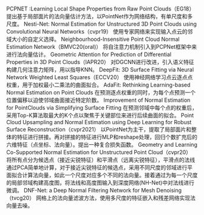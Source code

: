 # 
PCPNET :Learning Local Shape Properties from Raw Point Clouds（EG18）
提出基于局部面片的法向量估计方法，以PointNet作为网络结构，有单尺度和多尺度。
Nesti-Net: Normal Estimation for Unstructured 3D Point Clouds using Convolutional Neural Networks（cvpr19）
使用专家网络来实现输入点云的邻域大小的自定义选择。
Neighbourhood-Insensitive Point Cloud Normal Estimation Network（BMVC20(oral)）
将自注意力机制引入到PCPNet框架中来进行法向量估计。
Geometric Attention for Prediction of Differential Properties in 3D Point Clouds（IAPR20）
对DGCNN进行改进，引入语义特征构建几何注意力矩阵，用以指导KNN。
DeepFit: 3D Surface Fitting via Neural Network Weighted Least Squares（ECCV20）
使用神经网络学习点云逐点点权重，用于加权最小二乘法的曲面拟合。
AdaFit: Rethinking Learning-based Normal Estimation on Point Clouds
在预测逐点权重的同时，为每个点预测一个位置偏移以迫使邻域曲面接近特定阶数。
Improvement of Normal Estimation for PointClouds via Simplifying Surface Fitting
在预测邻域中每个点的权重后，采用Top-K算法取最大的K个点以聚焦于关键部位来进行后续曲面的拟合。
Point Cloud Upsampling and Normal Estimation using Deep Learning for Robust Surface Reconstruction（cvpr2021）
以PointNet为主干，提取了局部面片和整体的特征进行拼接。再对拼接的特征进行MLP和reshape处理，回归个数扩充后的六维特征（点坐标、法向量）。提出一种复合损失函数。
Geometry and Learning Co-Supported Normal Estimation for Unstructured Point Cloud（cvpr20）
将所有点分为候选点（接近尖锐特征）和平滑点（远离尖锐特征），平滑点的法线通过PCA简单地计算，对于接近尖锐特征的候选点，采用不同尺度的邻域进行平面拟合计算法向量，如此一个尺度对应多个不同的法向量。接着通过为每一个尺度的局部邻域构建高度图，将法线和高度图输入到深度网络(NH-Net)中对法线进行微调。
DNF-Net: a Deep Normal Filtering Network for Mesh Denoising（tvcg20）
网格上的法向量滤波方法，使用多尺度的特征嵌入和残差网络实现法向量去噪。
